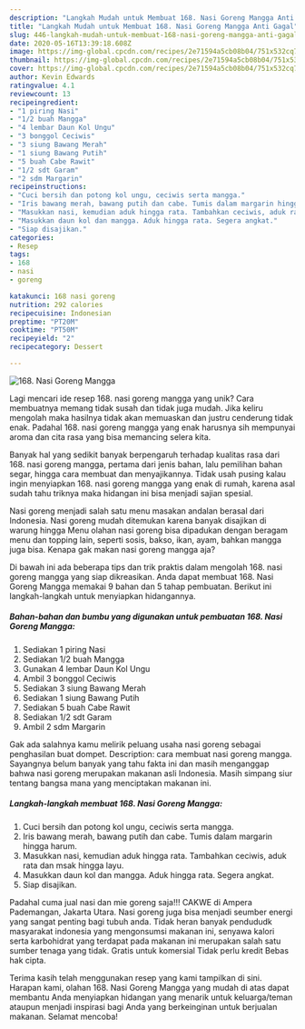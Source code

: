 ```yaml
---
description: "Langkah Mudah untuk Membuat 168. Nasi Goreng Mangga Anti Gagal"
title: "Langkah Mudah untuk Membuat 168. Nasi Goreng Mangga Anti Gagal"
slug: 446-langkah-mudah-untuk-membuat-168-nasi-goreng-mangga-anti-gagal
date: 2020-05-16T13:39:18.608Z
image: https://img-global.cpcdn.com/recipes/2e71594a5cb08b04/751x532cq70/168-nasi-goreng-mangga-foto-resep-utama.jpg
thumbnail: https://img-global.cpcdn.com/recipes/2e71594a5cb08b04/751x532cq70/168-nasi-goreng-mangga-foto-resep-utama.jpg
cover: https://img-global.cpcdn.com/recipes/2e71594a5cb08b04/751x532cq70/168-nasi-goreng-mangga-foto-resep-utama.jpg
author: Kevin Edwards
ratingvalue: 4.1
reviewcount: 13
recipeingredient:
- "1 piring Nasi"
- "1/2 buah Mangga"
- "4 lembar Daun Kol Ungu"
- "3 bonggol Ceciwis"
- "3 siung Bawang Merah"
- "1 siung Bawang Putih"
- "5 buah Cabe Rawit"
- "1/2 sdt Garam"
- "2 sdm Margarin"
recipeinstructions:
- "Cuci bersih dan potong kol ungu, ceciwis serta mangga."
- "Iris bawang merah, bawang putih dan cabe. Tumis dalam margarin hingga harum."
- "Masukkan nasi, kemudian aduk hingga rata. Tambahkan ceciwis, aduk rata dan msak hingga layu."
- "Masukkan daun kol dan mangga. Aduk hingga rata. Segera angkat."
- "Siap disajikan."
categories:
- Resep
tags:
- 168
- nasi
- goreng

katakunci: 168 nasi goreng 
nutrition: 292 calories
recipecuisine: Indonesian
preptime: "PT20M"
cooktime: "PT50M"
recipeyield: "2"
recipecategory: Dessert

---
```



![168. Nasi Goreng Mangga](https://img-global.cpcdn.com/recipes/2e71594a5cb08b04/751x532cq70/168-nasi-goreng-mangga-foto-resep-utama.jpg)

Lagi mencari ide resep 168. nasi goreng mangga yang unik? Cara membuatnya memang tidak susah dan tidak juga mudah. Jika keliru mengolah maka hasilnya tidak akan memuaskan dan justru cenderung tidak enak. Padahal 168. nasi goreng mangga yang enak harusnya sih mempunyai aroma dan cita rasa yang bisa memancing selera kita.

Banyak hal yang sedikit banyak berpengaruh terhadap kualitas rasa dari 168. nasi goreng mangga, pertama dari jenis bahan, lalu pemilihan bahan segar, hingga cara membuat dan menyajikannya. Tidak usah pusing kalau ingin menyiapkan 168. nasi goreng mangga yang enak di rumah, karena asal sudah tahu triknya maka hidangan ini bisa menjadi sajian spesial.

Nasi goreng menjadi salah satu menu masakan andalan berasal dari Indonesia. Nasi goreng mudah ditemukan karena banyak disajikan di warung hingga Menu olahan nasi goreng bisa dipadukan dengan beragam menu dan topping lain, seperti sosis, bakso, ikan, ayam, bahkan mangga juga bisa. Kenapa gak makan nasi goreng mangga aja?


Di bawah ini ada beberapa tips dan trik praktis dalam mengolah 168. nasi goreng mangga yang siap dikreasikan. Anda dapat membuat 168. Nasi Goreng Mangga memakai 9 bahan dan 5 tahap pembuatan. Berikut ini langkah-langkah untuk menyiapkan hidangannya.

<!--inarticleads1-->

##### Bahan-bahan dan bumbu yang digunakan untuk pembuatan 168. Nasi Goreng Mangga:

1. Sediakan 1 piring Nasi
1. Sediakan 1/2 buah Mangga
1. Gunakan 4 lembar Daun Kol Ungu
1. Ambil 3 bonggol Ceciwis
1. Sediakan 3 siung Bawang Merah
1. Sediakan 1 siung Bawang Putih
1. Sediakan 5 buah Cabe Rawit
1. Sediakan 1/2 sdt Garam
1. Ambil 2 sdm Margarin


Gak ada salahnya kamu melirik peluang usaha nasi goreng sebagai penghasilan buat dompet. Description: cara membuat nasi goreng mangga. Sayangnya belum banyak yang tahu fakta ini dan masih menganggap bahwa nasi goreng merupakan makanan asli Indonesia. Masih simpang siur tentang bangsa mana yang menciptakan makanan ini. 

<!--inarticleads2-->

##### Langkah-langkah membuat 168. Nasi Goreng Mangga:

1. Cuci bersih dan potong kol ungu, ceciwis serta mangga.
1. Iris bawang merah, bawang putih dan cabe. Tumis dalam margarin hingga harum.
1. Masukkan nasi, kemudian aduk hingga rata. Tambahkan ceciwis, aduk rata dan msak hingga layu.
1. Masukkan daun kol dan mangga. Aduk hingga rata. Segera angkat.
1. Siap disajikan.


Padahal cuma jual nasi dan mie goreng saja!!! CAKWE di Ampera Pademangan, Jakarta Utara. Nasi goreng juga bisa menjadi seumber energi yang sangat penting bagi tubuh anda. Tidak heran banyak pendududk masyarakat indonesia yang mengonsumsi makanan ini, senyawa kalori serta karbohidrat yang terdapat pada makanan ini merupakan salah satu sumber tenaga yang tidak. Gratis untuk komersial Tidak perlu kredit Bebas hak cipta. 

Terima kasih telah menggunakan resep yang kami tampilkan di sini. Harapan kami, olahan 168. Nasi Goreng Mangga yang mudah di atas dapat membantu Anda menyiapkan hidangan yang menarik untuk keluarga/teman ataupun menjadi inspirasi bagi Anda yang berkeinginan untuk berjualan makanan. Selamat mencoba!
